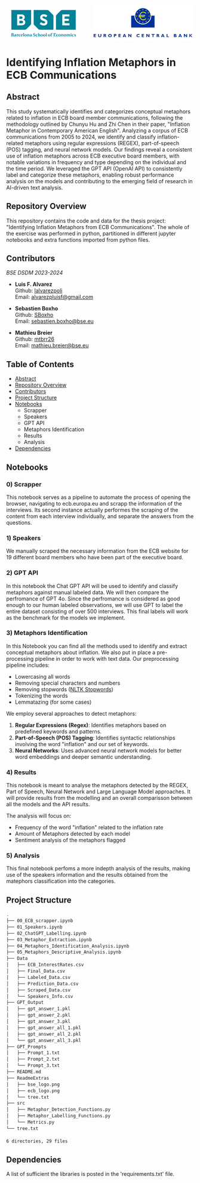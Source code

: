 <div style="display: flex; justify-content: space-between;">
    <img src="ReadmeExtras/bse_logo.png" alt="BSE Logo" width="200"/>
    <img src="ReadmeExtras/ecb_logo.png" alt="ECB Logo" width="274" align="right"/>
</div>

# Identifying Inflation Metaphors in ECB Communications

## Abstract

This study systematically identifies and categorizes conceptual metaphors related to inflation in ECB board member communications, following the methodology outlined by Chunyu Hu and Zhi Chen in their paper, "Inflation Metaphor in Contemporary American English". Analyzing a corpus of ECB communications from 2005 to 2024, we identify and classify inflation-related metaphors using regular expressions (REGEX), part-of-speech (POS) tagging, and neural network models. Our findings reveal a consistent use of inflation metaphors across ECB executive board members, with notable variations in frequency and type depending on the individual and the time period. We leveraged the GPT API (OpenAI API) to consistently label and categorize these metaphors, enabling robust performance analysis on the models and contributing to the emerging field of research in AI-driven text analysis.

## Repository Overview

This repository contains the code and data for the thesis project: "Identifying Inflation Metaphors from ECB Communications". The whole of the exercise was performed in python, partitioned in different jupyter notebooks and extra functions imported from python files.

## Contributors
*BSE DSDM 2023-2024*  
- **Luis F. Alvarez**  
  Github: [lalvarezpoli](https://github.com/lalvarezpoli)  
  Email: [alvarezpluisf@gmail.com](mailto:alvarezpluisf@gmail.com)

- **Sebastien Boxho**  
  Github: [SBoxho](https://github.com/SBoxho)  
  Email: [sebastien.boxho@bse.eu](mailto:sebastien.boxho@bse.eu)

- **Mathieu Breier**  
  Github: [mtbrr26](https://github.com/mtbrr26)  
  Email: [mathieu.breier@bse.eu](mailto:mathieu.breier@bse.eu)

  

## Table of Contents

- [Abstract](#abstract)
- [Repository Overview](#repository-overview)
- [Contributors](#contributors)
- [Project Structure](#project-structure)
- [Notebooks](#notebooks)
  - Scrapper
  - Speakers
  - GPT API
  - Metaphors Identification
  - Results
  - Analysis
- [Dependencies](#dependencies)

## Notebooks

### 0) Scrapper
This notebook serves as a pipeline to automate the process of opening the browser, navigating to ecb.europa.eu and scrapp the information of the interviews. Its second instance actually performes the scraping of the content from each interview individually, and separate the answers from the questions.

### 1) Speakers
We manually scraped the necessary information from the ECB website for 19 different board members who have been part of the executive board. 

### 2) GPT API
In this notebook the Chat GPT API will be used to identify and classify metaphors against manual labeled data. We will then compare the perfromance of GPT 4o. Since the perfromance is considered as good enough to our human labeled observations, we will use GPT to label the entire dataset consisting of over 500 interviews. This final labels will work as the benchmark for the models we implement.

### 3) Metaphors Identification
In this Notebook you can find all the methods used to identify and extract conceptual metaphors about inflation. We also put in place a pre-processing pipeline in order to work with text data. Our preprocessing pipeline includes:
- Lowercasing all words
- Removing special characters and numbers
- Removing stopwords ([NLTK Stopwords](https://www.nltk.org/search.html?q=stopwords))
- Tokenizing the words
- Lemmatazing (for some cases)

We employ several approaches to detect metaphors:
1. **Regular Expressions (Regex)**: Identifies metaphors based on predefined keywords and patterns.
2. **Part-of-Speech (POS) Tagging**: Identifies syntactic relationships involving the word "inflation" and our set of keywords.
3. **Neural Networks**: Uses advanced neural network models for better word embeddings and deeper semantic understanding.




### 4) Results
This notebook is meant to analyse the metaphors detected by the REGEX, Part of Speech, Neural Network and Large Language Model approaches. It will provide results from the modelling and an overall comparisson between all the models and the API results.

The analysis will focus on:
- Frequency of the word "inflation" related to the inflation rate
- Amount of Metaphors detected by each model
- Sentiment analysis of the metaphors flagged

### 5) Analysis
This final notebook perfoms a more indepth analysis of the results, making use of the speakers information and the results obtained from the matephors classification into the categories.

## Project Structure
```bash
.
├── 00_ECB_scrapper.ipynb
├── 01_Speakers.ipynb
├── 02_ChatGPT_Labelling.ipynb
├── 03_Metaphor_Extraction.ipynb
├── 04_Metaphors_Identification_Analysis.ipynb
├── 05_Metaphors_Descriptive_Analysis.ipynb
├── Data
│   ├── ECB_InterestRates.csv
│   ├── Final_Data.csv
│   ├── Labeled_Data.csv
│   ├── Prediction_Data.csv
│   ├── Scraped_Data.csv
│   └── Speakers_Info.csv
├── GPT_Output
│   ├── gpt_answer_1.pkl
│   ├── gpt_answer_2.pkl
│   ├── gpt_answer_3.pkl
│   ├── gpt_answer_all_1.pkl
│   ├── gpt_answer_all_2.pkl
│   └── gpt_answer_all_3.pkl
├── GPT_Prompts
│   ├── Prompt_1.txt
│   ├── Prompt_2.txt
│   └── Prompt_3.txt
├── README.md
├── ReadmeExtras
│   ├── bse_logo.png
│   ├── ecb_logo.png
│   └── tree.txt
├── src
│   ├── Metaphor_Detection_Functions.py
│   ├── Metaphor_Labelling_Functions.py
│   └── Metrics.py
└── tree.txt

6 directories, 29 files
```

## Dependencies
A list of sufficient the libraries is posted in the 'requirements.txt' file. 
